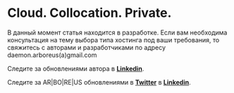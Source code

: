 # Cloud. Collocation. Private.

В данный момент статья находится в разработке. Если вам необходима консультация на тему выбора типа хостинга под ваши требования, то свяжитесь с авторами и разработчиками по адресу daemon.arboreus(a)gmail.com

Следите за обновлениями автора в [**Linkedin**](https://www.linkedin.com/in/alexandr-kirilov-3365b992/).

Следите за AR|BO|RE|US обновлениями в [**Twitter**](https://twitter.com/ArboreusSystems) в [**Linkedin**](www.linkedin.com/company/arboreus-systems/).